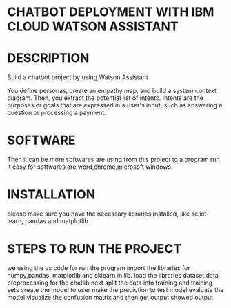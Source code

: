 # CHATBOT DEPLOYMENT WITH IBM CLOUD WATSON ASSISTANT

# DESCRIPTION

 Build a chatbot project by using Watson Assistant
 
You define personas, create an empathy map, and build a system context diagram. Then, you extract the potential list of intents. Intents are the purposes or goals that are expressed in a user's input, such as answering a question or processing a payment.

  # SOFTWARE

   Then it can be more softwares are using from this project to a program run it easy for softwares are word,chrome,microsoft windows.

  # INSTALLATION

  please make sure you have the necessary libraries installed, like scikit-learn, pandas and matplotlib.

  # STEPS TO RUN THE PROJECT
we using the vs code for run the program
import the libraries for numpy,pandas, matplotlib,and sklearn in lib.
load the libraries dataset
data preprocessing for the chatlib
next split the data into training and training sets
create the model to user 
make the prediction to test model
evaluate the model
visualize the confusion matrix and then get output
showed output 



    

   







